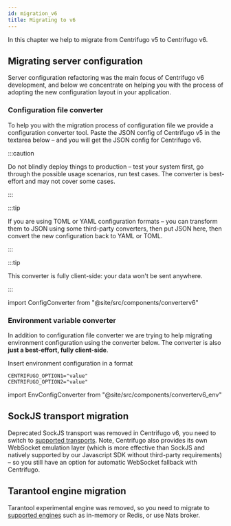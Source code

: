 ```yaml
---
id: migration_v6
title: Migrating to v6
---
```


In this chapter we help to migrate from Centrifugo v5 to Centrifugo v6.

## Migrating server configuration

Server configuration refactoring was the main focus of Centrifugo v6 development, and below we concentrate on helping you with the process of adopting the new configuration layout in your application.

### Configuration file converter

To help you with the migration process of configuration file we provide a configuration converter tool. Paste the JSON config of Centrifugo v5 in the textarea below – and you will get the JSON config for Centrifugo v6.

:::caution

Do not blindly deploy things to production – test your system first, go through the possible usage scenarios, run test cases. The converter is best-effort and may not cover some cases.

:::

:::tip

If you are using TOML or YAML configuration formats – you can transform them to JSON using some third-party converters, then put JSON here, then convert the new configuration back to YAML or TOML.

:::

:::tip

This converter is fully client-side: your data won't be sent anywhere.

:::

import ConfigConverter from "@site/src/components/converterv6"

<ConfigConverter />


### Environment variable converter

In addition to configuration file converter we are trying to help migrating environment configuration using the converter below. The converter is also **just a best-effort, fully client-side**.

Insert environment configuration in a format

```
CENTRIFUGO_OPTION1="value"
CENTRIFUGO_OPTION2="value"
```

import EnvConfigConverter from "@site/src/components/converterv6_env"

<EnvConfigConverter />

## SockJS transport migration

Deprecated SockJS transport was removed in Centrifugo v6, you need to switch to [supported transports](../transports/overview.md). Note, Centrifugo also provides its own WebSocket emulation layer (which is more effective than SockJS and natively supported by our Javascript SDK without third-party requirements) – so you still have an option for automatic WebSocket fallback with Centrifugo.

## Tarantool engine migration

Tarantool experimental engine was removed, so you need to migrate to [supported engines](../server/engines.md) such as in-memory or Redis, or use Nats broker.
